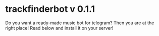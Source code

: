 # trackfinderbot v 0.1.1

Do you want a ready-made music bot for telegram? Then you are at the right place! Read below and install it on your server!
